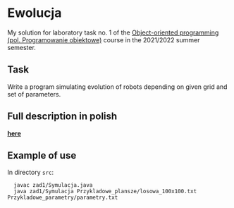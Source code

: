 # Ewolucja

My solution for laboratory task no. 1 of the [Object-oriented programming (pol. Programowanie obiektowe)](https://usosweb.mimuw.edu.pl/kontroler.php?_action=katalog2/przedmioty/pokazPrzedmiot&prz_kod=1000-212cPO) course in the 2021/2022 summer semester.

## Task

Write a program simulating evolution of robots depending on given grid and set of parameters.

## Full description in polish

[**here**](https://github.com/patjed41/PO-1-Ewolucja/blob/master/ewolucja_tresc_zadania.pdf)

## Example of use

In directory `src`:

```
  javac zad1/Symulacja.java
  java zad1/Symulacja Przykladowe_plansze/losowa_100x100.txt Przykladowe_parametry/parametry.txt
```
